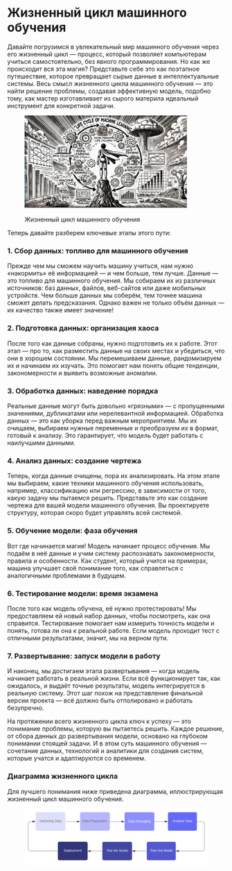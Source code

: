 # Жизненный цикл машинного обучения

Давайте погрузимся в увлекательный мир машинного обучения через его жизненный цикл — процесс, который позволяет компьютерам учиться самостоятельно, без явного программирования. Но как же происходит вся эта магия? Представьте себе это как поэтапное путешествие, которое превращает сырые данные в интеллектуальные системы. Весь смысл жизненного цикла машинного обучения — это найти решение проблемы, создавая эффективную модель, подобно тому, как мастер изготавливает из сырого материла идеальный инструмент для конкретной задачи.

<div align="left"><figure><img src="../../.gitbook/assets/image (53).png" alt="" width="375"><figcaption><p>Жизненный цикл машинного обучения</p></figcaption></figure></div>

Теперь давайте разберем ключевые этапы этого пути:

### 1. Сбор данных: топливо для машинного обучения

Прежде чем мы сможем научить машину учиться, нам нужно «накормить» её информацией — и чем больше, тем лучше. Данные — это топливо для машинного обучения. Мы собираем их из различных источников: баз данных, файлов, веб-сайтов или даже мобильных устройств. Чем больше данных мы соберём, тем точнее машина сможет делать предсказания. Однако важен не только объём данных — их качество также имеет значение!

### 2. Подготовка данных: организация хаоса

После того как данные собраны, нужно подготовить их к работе. Этот этап — про то, как разместить данные на своих местах и убедиться, что они в хорошем состоянии. Мы перемешиваем данные, рандомизируем их и начинаем их изучать. Это помогает нам понять общие тенденции, закономерности и выявить возможные аномалии.

### 3. Обработка данных: наведение порядка

Реальные данные могут быть довольно «грязными» — с пропущенными значениями, дубликатами или нерелевантной информацией. Обработка данных — это как уборка перед важным мероприятием. Мы их очищаем, выбираем нужные переменные и преобразуем их в формат, готовый к анализу. Это гарантирует, что модель будет работать с наилучшими данными.

### 4. Анализ данных: создание чертежа

Теперь, когда данные очищены, пора их анализировать. На этом этапе мы выбираем, какие техники машинного обучения использовать, например, классификацию или регрессию, в зависимости от того, какую задачу мы пытаемся решить. Представьте это как создание чертежа для вашей модели машинного обучения. Вы проектируете структуру, которая скоро будет управлять всей системой.

### 5. Обучение модели: фаза обучения

Вот где начинается магия! Модель начинает процесс обучения. Мы подаём в неё данные и учим систему распознавать закономерности, правила и особенности. Как студент, который учится на примерах, машина улучшает своё понимание того, как справляться с аналогичными проблемами в будущем.

### 6. Тестирование модели: время экзамена

После того как модель обучена, её нужно протестировать! Мы предоставляем ей новый набор данных, чтобы посмотреть, как она справится. Тестирование помогает нам измерить точность модели и понять, готова ли она к реальной работе. Если модель проходит тест с отличными результатами, значит, мы на верном пути.

### 7. Развертывание: запуск модели в работу

И наконец, мы достигаем этапа развертывания — когда модель начинает работать в реальной жизни. Если всё функционирует так, как ожидалось, и выдаёт точные результаты, модель интегрируется в реальную систему. Этот шаг похож на представление финальной версии проекта — всё должно быть отполировано и работать безупречно.

На протяжении всего жизненного цикла ключ к успеху — это понимание проблемы, которую вы пытаетесь решить. Каждое решение, от сбора данных до развертывания модели, основано на глубоком понимании стоящей задачи. И в этом суть машинного обучения — сочетание данных, технологий и аналитики для создания систем, которые учатся и адаптируются со временем.

### Диаграмма жизненного цикла

Для лучшего понимания ниже приведена диаграмма, иллюстрирующая жизненный цикл машинного обучения.

<figure><img src="../../.gitbook/assets/image (54).png" alt=""><figcaption></figcaption></figure>
